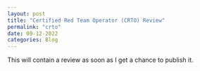 ```yaml
---
layout: post
title: "Certified Red Team Operator (CRTO) Review"
permalink: "crto"
date: 09-12-2022
categories: Blog
---
```



This will contain a review as soon as I get a chance to publish it. 


